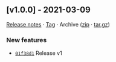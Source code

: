 ## [v1.0.0] - 2021-03-09

[Release notes](https://github.com/betahuhn/workers-template/releases/tag/v1.0.0) · [Tag](https://github.com/betahuhn/workers-template/tree/v1.0.0) · Archive ([zip](https://github.com/betahuhn/workers-template/archive/v1.0.0.zip) · [tar.gz](https://github.com/betahuhn/workers-template/archive/v1.0.0.tar.gz))

### New features

- [`01f38d1`](https://github.com/betahuhn/workers-template/commit/01f38d1)  Release v1
